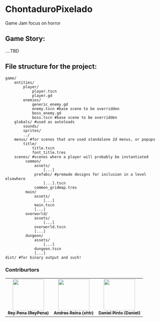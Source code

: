 # ChontaduroPixelado
Game Jam focus on horror

## Game Story:

....TBD

## File structure for the project:

```
game/
    entities/
        player/
            player.tscn
            player.gd
        enemies/
            generic_enemy.gd
            enemy.tscn #base scene to be overridden
            boss_enemy.gd
            boss.tscn #base scene to be overridden
    globals/ #used as autoloads
        sounds/
        sprites/
        ../
    menus/ #for scenes that are used standalone 2d menus, or popups
        title/
            title.tscn
            font_title.tres
    scenes/ #scenes where a player will probably be instantiated
         common/
             assets/
                 [...]
             prefabs/ #premade designs for inclusion in a level elsewhere
                 [...].tscn
             common_gridmap.tres
         main/
             assets/
                 [...]
             main.tscn
             [...]
         overworld/
             assets/
                 [...]
             overworld.tscn
             [...]
         dungeon/
             assets/
                 [...]
             dungeon.tscn
             [...]
dist/ #for binary output and such!
```


### Contriburtors

<table>
    <tr>
        <td align="center">
            <a href="https://github.com/ReyPena">
                <img alt="" src="https://avatars.githubusercontent.com/u/7043703?v=4" width="100px;">
                <br>
                <sub><b>Rey Pena (ReyPena)</b></sub>
            </a>
        </td>
        <td align="center">
            <a href="https://github.com/xhtr">
                <img alt="" src="https://avatars.githubusercontent.com/u/8966030?v=4" width="100px;">
                <br>
                <sub><b>Andres Reina (xhtr)</b></sub>
            </a>
        </td>
        <td align="center">
            <a href="https://github.com/Daniet">
                <img alt="" src="https://avatars.githubusercontent.com/u/5108216?v=4" width="100px;">
                <br>
                <sub><b>Daniel Pinto (Daniet)</b></sub>
            </a>
        </td>
    </tr>
</table>
